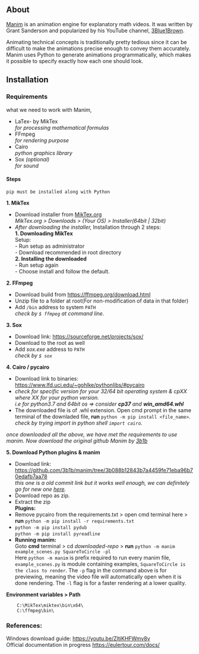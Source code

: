 ## About

[Manim](https://github.com/3b1b/manim) is an animation engine for explanatory math videos. It was written by Grant Sanderson and popularized by his YouTube channel, [3Blue1Brown](https://www.youtube.com/3blue1brown).

Animating technical concepts is traditionally pretty tedious since it can be difficult to make the animations precise enough to convey them accurately. Manim uses Python to generate animations programmatically, which makes it possible to specify exactly how each one should look.

## Installation

### Requirements

what we need to work with Manim,<br>

- LaTex- by MikTex  
	*for processing mathematical formulas*
- FFmpeg  
	*for rendering purpose*
- Cairo  
	*python graphics library*
- Sox *(optional)*  
	*for sound*

#### Steps
`pip must be installed along with Python`

<strong>1. MikTex</strong>

- Download installer from [MikTex.org](https://miktex.org)<br>
<em>MikTex.org > Downloads > (Your OS) > Installer(64bit | 32bit)</em>
- <em>After downloading the installer,</em> Installation through 2 steps:<br>
	<strong>1. Downloading MikTex</strong><br>
  Setup:<br> - Run setup as administrator <br> - Download recommended in root directory <br>
  <strong>2. Installing the downloaded</strong><br> - Run setup again <br> - Choose install and follow the default.<br>

<strong>2. FFmpeg</strong>

- Download build from https://ffmpeg.org/download.html
- Unzip file to a folder at root(For non-modification of data in that folder)
- Add `/bin` address to system `PATH`<br>
  *check by `$ ffmpeg` at command line.*

<strong>3. Sox</strong>

- Download link: https://sourceforge.net/projects/sox/
- Download to the root as well
- Add *sox.exe* address to `PATH`<br>
  *check by `$ sox`*

<strong>4. Cairo / pycairo</strong>

- Download link to binaries: https://www.lfd.uci.edu/~gohlke/pythonlibs/#pycairo
- <em>check for specific version for your 32/64 bit operating system & cpXX where XX for your python version. <br>
	i.e for python3.7 and 64bit os => consider **cp37** and **win_amd64.whl** </em>
- The downloaded file is of .whl extension. Open cmd prompt in the same terminal of the downladed file, **run** `python -m pip install <file_name>`.
<em>check by trying import in python shell `import cairo`.</em>

*once downloaded all the above, we have met the requirements to use manim. Now download the original github Manim by [3b1b](https://github.com/3b1b)*

<strong>5. Download Python plugins & manim</strong>

- Download link: https://github.com/3b1b/manim/tree/3b088b12843b7a4459fe71eba96b70edafb7aa78 <br>
  <em>this one is a old commit link but it works well enough, we can definitely go for new one [here](https://github.com/3b1b/manim).</em>
- Download repo as zip.
- Extract the zip  
  <strong>Plugins:</strong>
- Remove pycairo from the requirements.txt > open cmd terminal here > <strong>run</strong> `python -m pip install -r requirements.txt`
- `python -m pip install pydub`<br>
  `python -m pip install pyreadline`
- <strong>Running manim:</strong><br>
  Goto <b>cmd</b> terminal > cd _downloaded-repo_ > <b>run</b> `python -m manim example_scenes.py SquareToCircle -pl`<br>
  Here `python -m manim` is prefix required to run every manim file, `example_scenes.py` is module containing examples, `SquareToCircle is the class to render`.
  The `-p` flag in the command above is for previewing, meaning the video file will automatically open when it is done rendering. The `-l` flag is for a faster rendering at a lower quality.

**Environment variables > Path**<br>
```
	C:\MikTex\miktex\bin\x64\
	C:\ffmpeg\bin\
```
### References:

Windows download guide: https://youtu.be/ZltiKHFWmv8v  
Official documentation in progress https://eulertour.com/docs/